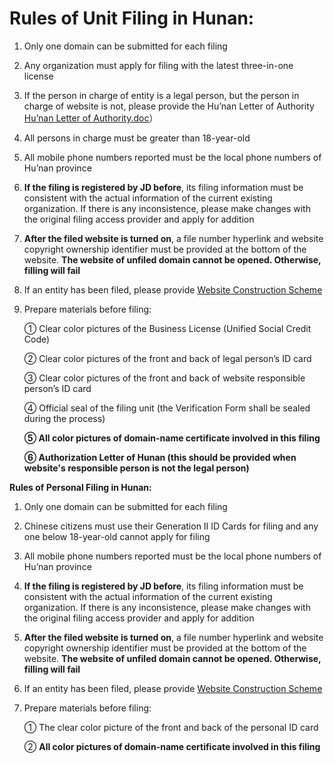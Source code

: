 # **Rules of Unit Filing in Hunan:**

1. Only one domain can be submitted for each filing  

2. Any organization must apply for filing with the latest three-in-one license

3. If the person in charge of entity is a legal person, but the person in charge of website is not, please provide the Hu’nan Letter of Authority [Hu’nan Letter of Authority.doc](https://img1.jcloudcs.com/cms/03b45fc0-c674-4f20-9837-b3c61f806c1320180503110328.doc)）

4. All persons in charge must be greater than 18-year-old

5. All mobile phone numbers reported must be the local phone numbers of Hu’nan province

6. **If the filing is registered by JD before**, its filing information must be consistent with the actual information of the current existing organization. If there is any inconsistence, please make changes with the original filing access provider and apply for addition

7. **After the filed website is turned on**, a file number hyperlink and website copyright ownership identifier must be provided at the bottom of the website. **The website of unfiled domain cannot be opened. Otherwise, filling will fail**

8. If an entity has been filed, please provide [Website Construction Scheme](https://beianwendang.s3.cn-north-1.jdcloud-oss.com/beianrumen/guanjuguize/hunan/wzjsfas.docx)

9. Prepare materials before filing:

   ① Clear color pictures of the Business License (Unified Social Credit Code)

   ② Clear color pictures of the front and back of legal person’s ID card

   ③ Clear color pictures of the front and back of website responsible person’s ID card

   ④ Official seal of the filing unit (the Verification Form shall be sealed during the process)

   **⑤ All color pictures of domain-name certificate involved in this filing**

   **⑥ Authorization Letter of Hunan (this should be provided when website's responsible person is not the legal person)**

   

**Rules of Personal Filing in Hunan:**

1. Only one domain can be submitted for each filing  

2. Chinese citizens must use their Generation II ID Cards for filing and any one below 18-year-old cannot apply for filing

3. All mobile phone numbers reported must be the local phone numbers of Hu’nan province

4. **If the filing is registered by JD before**, its filing information must be consistent with the actual information of the current existing organization. If there is any inconsistence, please make changes with the original filing access provider and apply for addition

5. **After the filed website is turned on**, a file number hyperlink and website copyright ownership identifier must be provided at the bottom of the website. **The website of unfiled domain cannot be opened. Otherwise, filling will fail**

6. If an entity has been filed, please provide [Website Construction Scheme](https://beianwendang.s3.cn-north-1.jdcloud-oss.com/beianrumen/guanjuguize/hunan/wzjsfas.docx)

7. Prepare materials before filing:

   ① The clear color picture of the front and back of the personal ID card

   ② **All color pictures of domain-name certificate involved in this filing**